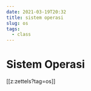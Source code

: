 ```yaml
---
date: 2021-03-19T20:32
title: sistem operasi
slug: os
tags:
  - class
---
```


# Sistem Operasi
[[z:zettels?tag=os]]

